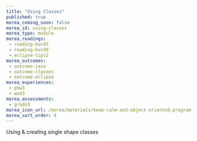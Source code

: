```yaml
---
title: "Using Classes"
published: true
morea_coming_soon: false
morea_id: using-classes
morea_type: module
morea_readings:
 - reading-burd7
 - reading-burd9
 - eclipse-tips2
morea_outcomes:
 - outcome-java
 - outcome-classes
 - outcome-eclipse
morea_experiences:
 - phw3
 - wod3
morea_assessments:
 - grade3
morea_icon_url: /morea/materials/keep-calm-and-object-oriented-program.png
morea_sort_order: 4
---
```



Using & creating single shape classes